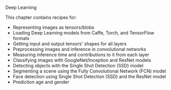 Deep Learning

This chapter contains recipes for:

* Representing images as tensors/blobs 
* Loading Deep Learning models from Caffe, Torch, and TensorFlow formats 
* Getting input and output tensors' shapes for all layers 
* Preprocessing images and inference in convolutional networks 
* Measuring inference time and contributions to it from each layer 
* Classifying images with GoogleNet/Inception and ResNet models 
* Detecting objects with the Single Shot Detection (SSD) model 
* Segmenting a scene using the Fully Convolutional Network (FCN) model 
* Face detection using Single Shot Detection (SSD) and the ResNet model 
* Prediction age and gender
